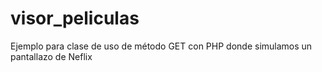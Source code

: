 # visor_peliculas
Ejemplo para clase de uso de método GET con PHP donde simulamos un pantallazo de Neflix
